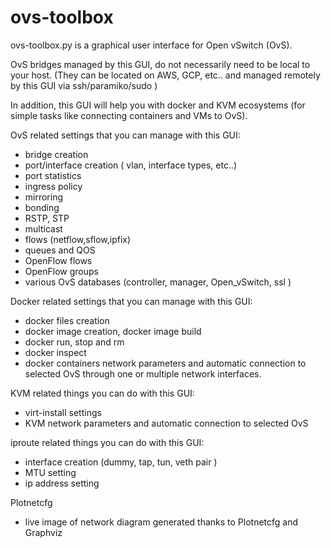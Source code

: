 # ovs-toolbox

ovs-toolbox.py is a graphical user interface for Open vSwitch (OvS).

OvS bridges managed by this GUI, do not necessarily need to be local to your host. 
(They can be located on AWS, GCP, etc.. and managed remotely by this GUI via ssh/paramiko/sudo ) 

In addition, this GUI will help you with docker and KVM ecosystems (for simple tasks like connecting containers and VMs to OvS).

OvS related settings that you can manage with this GUI:
- bridge creation
- port/interface creation ( vlan, interface types, etc..)
- port statistics
- ingress policy
- mirroring
- bonding
- RSTP, STP
- multicast
- flows (netflow,sflow,ipfix)
- queues and QOS
- OpenFlow flows
- OpenFlow groups
- various OvS databases (controller, manager, Open_vSwitch, ssl )

Docker related settings that you can manage with this GUI:
- docker files creation
- docker image creation, docker image build
- docker run, stop and rm
- docker inspect
- docker containers network parameters and automatic connection to selected OvS through one or multiple network interfaces.

KVM related things you can do with this GUI:
- virt-install settings
- KVM network parameters and automatic connection to selected OvS

iproute related things you can do with this GUI:
- interface creation (dummy, tap, tun, veth pair )
- MTU setting
- ip address setting

Plotnetcfg
- live image of network diagram generated thanks to Plotnetcfg and Graphviz
